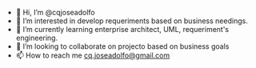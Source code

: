 - 👋 Hi, I’m @cqjoseadolfo
- 👀 I’m interested in develop requeriments based on business needings.
- 🌱 I’m currently learning enterprise architect, UML, requeriment's engineering.
- 💞️ I’m looking to collaborate on projecto based on business goals
- 📫 How to reach me cq.joseadolfo@gmail.com

<!---
cqjoseadolfo/cqjoseadolfo is a ✨ special ✨ repository because its `README.md` (this file) appears on your GitHub profile.
You can click the Preview link to take a look at your changes.
--->
